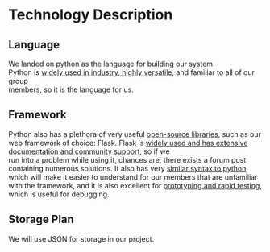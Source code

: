 # Technology Description 
 
## Language 
 
We landed on python as the language for building our system.   
Python is [widely used in industry, highly versatile](https://skillcrush.com/blog/what-is-python-used-for/), and familiar to all of our group   
members, so it is the language for us. 
 
## Framework 
 
Python also has a plethora of very useful [open-source libraries](https://skillcrush.com/blog/what-is-python-used-for/), such as our web framework of choice: Flask. Flask is [widely used and has extensive documentation and community support](https://medium.com/@lauren-fox/why-should-you-use-flask-framework-for-web-development-f5a7233e17a6), so if we   
run into a problem while using it, chances are, there exists a forum post containing numerous solutions. It also has very [similar syntax to python](https://medium.com/@lauren-fox/why-should-you-use-flask-framework-for-web-development-f5a7233e17a6), which will make it easier to understand for our members that are unfamiliar with the framework, and it is also excellent for [prototyping and rapid testing](https://medium.com/@lauren-fox/why-should-you-use-flask-framework-for-web-development-f5a7233e17a6), which is useful for debugging. 
 
## Storage Plan 
 
We will use JSON for storage in our project. 
